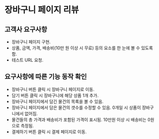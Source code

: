 # 장바구니 페이지 리뷰

## 고객사 요구사항
- 장바구니 페이지 구현.
- 상품, 금액, 가격, 배송비(10만 원 이상 시 무료) 등의 요소를 한 눈에 볼 수 있도록 함.
- 테스트 URL 요청.

## 요구사항에 따른 기능 동작 확인
- 장바구니 버튼 클릭 시 장바구니 페이지로 이동.
- 담기 버튼 클릭 시 장바구니에 해당 상품 1개 추가.
- 장바구니 페이지에서 담긴 물건의 목록을 볼 수 있음. 
- 장바구니 페이지에서 담은 물건의 갯수를 수정할 수 있음. 0개일 시 상품이 장바구니에서 없어짐.
- 물건들의 총 가격과 배송비가 포함된 가격이 표시됨. 10만원 이상 시 배송비는 0원으로 측정됨.
- 결제하기 버튼 클릭 시 결제 페이지로 이동.
